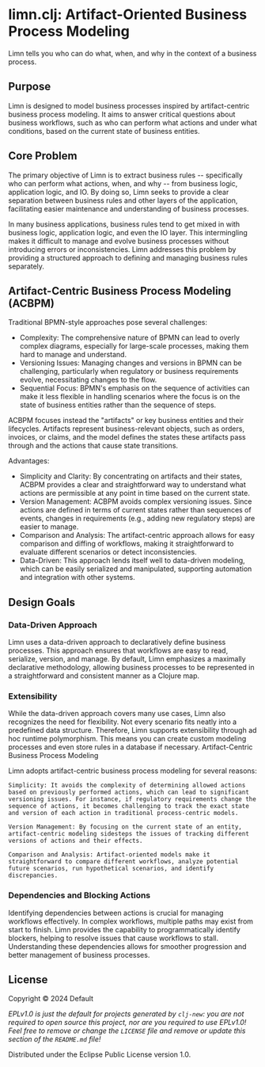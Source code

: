 # limn.clj: Artifact-Oriented Business Process Modeling

Limn tells you who can do what, when, and why in the context of a business process.

## Purpose

Limn is designed to model business processes inspired by artifact-centric business process modeling. It aims to answer critical questions about business workflows, such as who can perform what actions and under what conditions, based on the current state of business entities.

## Core Problem

The primary objective of Limn is to extract business rules -- specifically who can perform what actions, when, and why -- from business logic, application logic, and IO. By doing so, Limn seeks to provide a clear separation between business rules and other layers of the application, facilitating easier maintenance and understanding of business processes.

In many business applications, business rules tend to get mixed in with business logic, application logic, and even the IO layer. This intermingling makes it difficult to manage and evolve business processes without introducing errors or inconsistencies. Limn addresses this problem by providing a structured approach to defining and managing business rules separately.

## Artifact-Centric Business Process Modeling (ACBPM)

Traditional BPMN-style approaches pose several challenges:

- Complexity: The comprehensive nature of BPMN can lead to overly complex diagrams, especially for large-scale processes, making them hard to manage and understand.
- Versioning Issues: Managing changes and versions in BPMN can be challenging, particularly when regulatory or business requirements evolve, necessitating changes to the flow.
- Sequential Focus: BPMN's emphasis on the sequence of activities can make it less flexible in handling scenarios where the focus is on the state of business entities rather than the sequence of steps.

ACBPM focuses instead the "artifacts" or key business entities and their lifecycles. Artifacts represent business-relevant objects, such as orders, invoices, or claims, and the model defines the states these artifacts pass through and the actions that cause state transitions.

Advantages:

- Simplicity and Clarity: By concentrating on artifacts and their states, ACBPM provides a clear and straightforward way to understand what actions are permissible at any point in time based on the current state.
- Version Management: ACBPM avoids complex versioning issues. Since actions are defined in terms of current states rather than sequences of events, changes in requirements (e.g., adding new regulatory steps) are easier to manage.
- Comparison and Analysis: The artifact-centric approach allows for easy comparison and diffing of workflows, making it straightforward to evaluate different scenarios or detect inconsistencies.
- Data-Driven: This approach lends itself well to data-driven modeling, which can be easily serialized and manipulated, supporting automation and integration with other systems.

## Design Goals

### Data-Driven Approach

Limn uses a data-driven approach to declaratively define business processes. This approach ensures that workflows are easy to read, serialize, version, and manage. By default, Limn emphasizes a maximally declarative methodology, allowing business processes to be represented in a straightforward and consistent manner as a Clojure map.

### Extensibility

While the data-driven approach covers many use cases, Limn also recognizes the need for flexibility. Not every scenario fits neatly into a predefined data structure. Therefore, Limn supports extensibility through ad hoc runtime polymorphism. This means you can create custom modeling processes and even store rules in a database if necessary.
Artifact-Centric Business Process Modeling

Limn adopts artifact-centric business process modeling for several reasons:

    Simplicity: It avoids the complexity of determining allowed actions based on previously performed actions, which can lead to significant versioning issues. For instance, if regulatory requirements change the sequence of actions, it becomes challenging to track the exact state and version of each action in traditional process-centric models.

    Version Management: By focusing on the current state of an entity, artifact-centric modeling sidesteps the issues of tracking different versions of actions and their effects.

    Comparison and Analysis: Artifact-oriented models make it straightforward to compare different workflows, analyze potential future scenarios, run hypothetical scenarios, and identify discrepancies.

### Dependencies and Blocking Actions

Identifying dependencies between actions is crucial for managing workflows effectively. In complex workflows, multiple paths may exist from start to finish. Limn provides the capability to programmatically identify blockers, helping to resolve issues that cause workflows to stall. Understanding these dependencies allows for smoother progression and better management of business processes.

## License

Copyright © 2024 Default

_EPLv1.0 is just the default for projects generated by `clj-new`: you are not_
_required to open source this project, nor are you required to use EPLv1.0!_
_Feel free to remove or change the `LICENSE` file and remove or update this_
_section of the `README.md` file!_

Distributed under the Eclipse Public License version 1.0.
